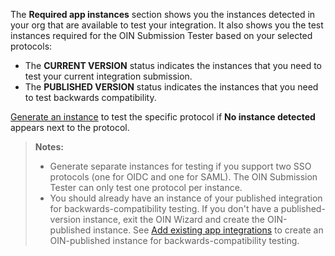 The **Required app instances** section shows you the instances detected in your org that are available to test your integration. It also shows you the test instances required for the OIN Submission Tester based on your selected protocols:

* The **CURRENT VERSION** status indicates the instances that you need to test your current integration submission.
* The **PUBLISHED VERSION** status indicates the instances that you need to test backwards compatibility.

[Generate an instance](#generate-instance) to test the specific protocol if **No instance detected** appears next to the protocol.

> **Notes:**
> * Generate separate instances for testing if you support two SSO protocols (one for OIDC and one for SAML). The OIN Submission Tester can only test one protocol per instance.
> * You should already have an instance of your published integration for backwards-compatibility testing. If you don't have a published-version instance, exit the OIN Wizard and create the OIN-published instance. See [Add existing app integrations](https://help.okta.com/okta_help.htm?type=oie&id=csh-apps-add-app) to create an OIN-published instance for backwards-compatibility testing.